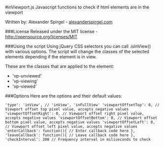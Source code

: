#inViewport.js
Javascript functions to check if html elements are in the viewport

Written by: Alexander Spirgel - <a href="http://alexanderspirgel.com" target="_blank">alexanderspirgel.com</a>

###License
Released under the MIT license - <a href="http://opensource.org/licenses/MIT" target="_blank">http://opensource.org/licenses/MIT</a>

###Using the script
Using jQuery CSS selectors you can call .isInView() with various options. The script will change the classes of the selected elements depending if the element is in view.

These are the classes that are applied to the element:
* 'vp-unviewed'
* 'vp-viewing'
* 'vp-viewed'

###Options
Here are the options and their default values:

`'type': 'inView', // 'inView', 'inFullView'
'viewportOffsetTop': 0, // Viewport offset top pixel value, accepts negative values
'viewportOffsetRight': 0, // Viewport offset right pixel value, accepts negative values
'viewportOffsetBottom': 0, // Viewport offset bottom pixel value, accepts negative values
'viewportOffsetLeft': 0, // Viewport offset left pixel value, accepts negative values
'enterCallback': function(){
    // Enter callback code here
},
'leaveCallback': function(){
    // Leave callback code here
},
'checkInterval': 200 // Frequency interval in miliseconds to check`